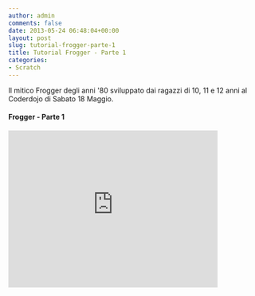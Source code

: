 ```yaml
---
author: admin
comments: false
date: 2013-05-24 06:48:04+00:00
layout: post
slug: tutorial-frogger-parte-1
title: Tutorial Frogger - Parte 1
categories:
- Scratch
---
```


Il mitico Frogger degli anni '80 sviluppato dai ragazzi di 10, 11 e 12 anni al Coderdojo di Sabato 18 Maggio.


#### Frogger - Parte 1
<iframe width="420" height="315" src="https://www.youtube.com/embed/JJjkH-LaZNs" frameborder="0" allowfullscreen></iframe>

